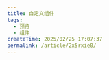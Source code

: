 ```yaml
---
title: 自定义组件
tags:
  - 预览
  - 组件
createTime: 2025/02/25 17:07:37
permalink: /article/2x5rxie0/
---
```


<CustomComponent />
